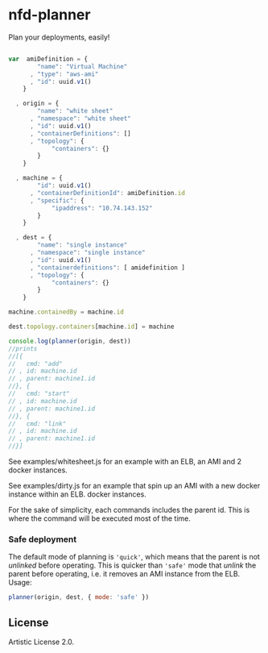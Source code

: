 nfd-planner
===========

Plan your deployments, easily!

```js

var  amiDefinition = {
        "name": "Virtual Machine"
      , "type": "aws-ami"
      , "id": uuid.v1()
    }

  , origin = {
        "name": "white sheet"
      , "namespace": "white sheet"
      , "id": uuid.v1()
      , "containerDefinitions": []
      , "topology": {
            "containers": {}
        }
    }

  , machine = {
        "id": uuid.v1()
      , "containerDefinitionId": amiDefinition.id
      , "specific": {
            "ipaddress": "10.74.143.152"
        }
    }

  , dest = {
        "name": "single instance"
      , "namespace": "single instance"
      , "id": uuid.v1()
      , "containerdefinitions": [ amidefinition ]
      , "topology": {
            "containers": {}
        }
    }

machine.containedBy = machine.id

dest.topology.containers[machine.id] = machine

console.log(planner(origin, dest))
//prints
//[{
//   cmd: "add"
// , id: machine.id
// , parent: machine1.id
//}, {
//   cmd: "start"
// , id: machine.id
// , parent: machine1.id
//}, {
//   cmd: "link"
// , id: machine.id
// , parent: machine1.id
//}]

```

See examples/whitesheet.js for an example with an ELB, an AMI and 2
docker instances.

See examples/dirty.js for an example that spin up an AMI with a new
docker instance within an ELB.
docker instances.

For the sake of simplicity, each commands includes the parent id.
This is where the command will be executed most of the time.

### Safe deployment

The default mode of planning is `'quick'`, which means that the
parent is not _unlinked_ before operating. This is quicker than `'safe'`
mode that _unlink_ the parent before operating, i.e. it removes an AMI
instance from the ELB. Usage:

```js
planner(origin, dest, { mode: 'safe' })
```

## License

Artistic License 2.0.

